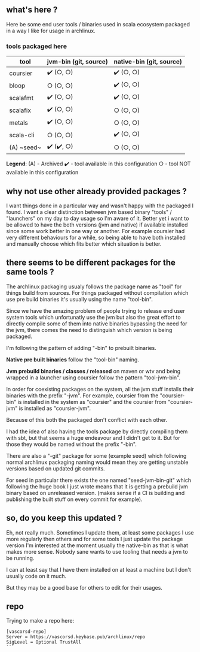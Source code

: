 ## what's here ?

Here be some end user tools / binaries used in scala ecosystem
packaged in a way I like for usage in archlinux.


### tools packaged here

|   tool     |  jvm-bin (git, source)   |  native-bin (git, source)  |
| ---------- | ------------------------ | -------------------------- |
| coursier   |        ✔️ (○, ○)          |         ✔️ (○, ○)           |
| bloop      |        ○ (○, ○)          |         ✔️ (○, ○)           |
| scalafmt   |        ✔️ (○, ○)          |         ✔️ (○, ○)           |
| scalafix   |        ✔️ (○, ○)          |         ○ (○, ○)           |
| metals     |        ✔️ (○, ○)          |         ○ (○, ○)           |
| scala-cli  |        ○ (○, ○)          |         ✔️ (○, ○)           |
| (A) ~seed~ |        ✔️ (✔️, ○)          |         ○ (○, ○)           |

**Legend**:
(A) - Archived
✔️ - tool available in this configuration
○ - tool NOT available in this configuration


## why not use other already provided packages ?

I want things done in a particular way and wasn't happy with the packaged I found.
I want a clear distinction between jvm based binary "tools" / "launchers"
on my day to day usage so I'm aware of it.
Better yet i want to be allowed to have the both versions (jvm and native)
if available installed since some work better in one way or another.
For example coursier had very different behaviours for a while, so
being able to have both installed and manually choose which fits better
which situation is better.


## there seems to be different packages for the same tools ?

The archlinux packaging usualy follows the package name as "tool"
for things build from sources. For things packaged without compilation
which use pre build binaries it's usually using the name "tool-bin".

Since we have the amazing problem of people trying to release end user
system tools which unfortunatly use the jvm but also the great effort
to directly compile some of them into native binaries bypassing the need
for the jvm, there comes the need to distinguish which version is being
packaged.

I'm following the pattern of adding "-bin" to prebuilt binaries.

**Native pre built binaries** follow the "tool-bin" naming.

**Jvm prebuild binaries / classes / released** on maven or wtv and being
wrapped in a launcher using coursier follow the pattern "tool-jvm-bin".

In order for coexisting packages on the system, all the jvm stuff
installs their binaries with the prefix "-jvm". For example, coursier
from the "coursier-bin" is installed in the system as "coursier" and 
the coursier from "coursier-jvm" is installed as "coursier-jvm".

Because of this both the packaged don't conflict with each other.

I had the idea of also having the tools package by directly compiling
them with sbt, but that seems a huge endeavour and I didn't get to it.
But for those they would be named without the prefix "-bin".

There are also a "-git" package for some (example seed) which following
normal archlinux packaging naming would mean they are getting unstable
versions based on updated git commits.

For seed in particular there exists the one named "seed-jvm-bin-git"
which following the huge book I just wrote means that it is getting a
prebuild jvm binary based on unreleased version. (makes sense if a CI
is building and publishing the built stuff on every commit for example).


## so, do you keep this updated ?

Eh, not really much. Sometimes I update them, at least some packages I
use more regularly then others and for some tools I just update the package
version I'm interested at the moment usually the native-bin as that is what
makes more sense. Nobody sane wants to use tooling that needs a jvm to
be running.

I can at least say that I have them installed on at least a machine but I
don't usually code on it much.

But they may be a good base for others to edit for their usages.

## repo

Trying to make a repo here:

````
[vascorsd-repo]
Server = https://vascorsd.keybase.pub/archlinux/repo
SigLevel = Optional TrustAll
```